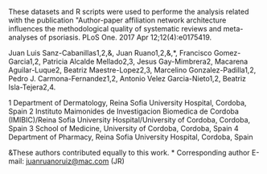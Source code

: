 
These datasets and R scripts were used to performe the analysis related with the publication "Author-paper affiliation network architecture influences the methodological quality of systematic reviews and meta-analyses of psoriasis. PLoS One. 2017 Apr 12;12(4):e0175419.

Juan Luis Sanz-Cabanillas1,2,&, Juan Ruano1,2,&,*, Francisco Gomez-Garcia1,2, Patricia Alcalde Mellado2,3, Jesus Gay-Mimbrera2, Macarena Aguilar-Luque2, Beatriz Maestre-Lopez2,3, Marcelino Gonzalez-Padilla1,2, Pedro J. Carmona-Fernandez1,2, Antonio Velez Garcia-Nieto1,2, Beatriz Isla-Tejera2,4.

1 Department of Dermatology, Reina Sofia University Hospital, Cordoba, Spain 2 Instituto Maimonides de Investigacion Biomedica de Cordoba (IMIBIC)/Reina Sofia University Hospital/University of Cordoba, Cordoba, Spain 3 School of Medicine, University of Cordoba, Cordoba, Spain 4 Department of Pharmacy, Reina Sofia University Hospital, Cordoba, Spain

&These authors contributed equally to this work. * Corresponding author E-mail: juanruanoruiz@mac.com (JR)
